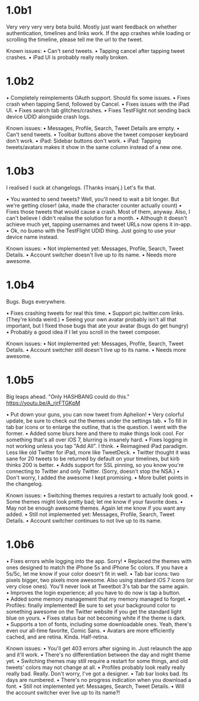 # 1.0b1
Very very very very beta build. Mostly just want feedback on whether authentication, timelines and links work. If the app crashes while loading or scrolling the timeline, please tell me the url to the tweet.

Known issues:
• Can't send tweets.
• Tapping cancel after tapping tweet crashes.
• iPad UI is probably really really broken.

# 1.0b2
• Completely reimplements OAuth support. Should fix some issues.
• Fixes crash when tapping Send, followed by Cancel.
• Fixes issues with the iPad UI.
• Fixes search tab glitches/crashes.
• Fixes TestFlight not sending back device UDID alongside crash logs.

Known issues:
• Messages, Profile, Search, Tweet Details are empty.
• Can't send tweets.
• Toolbar buttons above the tweet composer keyboard don't work.
• iPad: Sidebar buttons don't work.
• iPad: Tapping tweets/avatars makes it show in the same column instead of a new one.

# 1.0b3
I realised I suck at changelogs. (Thanks insanj.) Let's fix that.

• You wanted to send tweets? Well, you'll need to wait a bit longer. But we're getting closer! (aka, made the character counter actually count)
• Fixes those tweets that would cause a crash. Most of them, anyway. Also, I can't believe I didn't realise the solution for a month.
• Although it doesn't achieve much yet, tapping usernames and tweet URLs now opens it in-app.
• Ok, no bueno with the TestFlight UDID thing. Just going to use your device name instead.

Known issues:
• Not implemented yet: Messages, Profile, Search, Tweet Details.
• Account switcher doesn't live up to its name.
• Needs more awesome.

# 1.0b4
Bugs. Bugs everywhere.

• Fixes crashing tweets for real this time.
• Support pic.twitter.com links. (They're kinda weird.)
• Seeing your own avatar probably isn't all that important, but I fixed those bugs that ate your avatar (bugs do get hungry)
• Probably a good idea if I let you scroll in the tweet composer.

Known issues:
• Not implemented yet: Messages, Profile, Search, Tweet Details.
• Account switcher still doesn't live up to its name.
• Needs more awesome.

# 1.0b5
Big leaps ahead. "Only HASHBANG could do this." https://youtu.be/A_rjrFTGKpM

• Put down your guns, you can now tweet from Aphelion!
• Very colorful update, be sure to check out the themes under the settings tab.
• To fill in tab bar icons or to enlarge the outline, that is the question. I went with the former.
• Added some blurs here and there to make things look cool. For something that's all over iOS 7, blurring is insanely hard.
• Fixes logging in not working unless you tap "Add All". I think.
• Reimagined iPad paradigm. Less like old Twitter for iPad, more like TweetDeck.
• Twitter thought it was sane for 20 tweets to be returned by default on your timelines, but kirb thinks 200 is better.
• Adds support for SSL pinning, so you know you're connecting to Twitter and only Twitter. (Sorry, doesn't stop the NSA.)
• Don't worry, I added the awesome I kept promising.
• More bullet points in the changelog.

Known issues:
• Switching themes requires a restart to actually look good.
• Some themes might look pretty bad; let me know if your favorite does.
• May not be enough awesome themes. Again let me know if you want any added.
• Still not implemented yet: Messages, Profile, Search, Tweet Details.
• Account switcher continues to not live up to its name.

# 1.0b6
• Fixes errors while logging into the app. Sorry!
• Replaced the themes with ones designed to match the iPhone 5s and iPhone 5c colors. If you have a 5s/5c, let me know if your color doesn't fit in well.
• Tab bar icons: two pixels bigger, two pixels more awesome. Also using standard iOS 7 icons (or very close ones). You'll never look at Tweetbot 3's tab bar the same again.
• Improves the login experience; all you have to do now is tap a button.
• Added some memory management that my memory managed to forget.
• Profiles: finally implemented! Be sure to set your background color to something awesome on the Twitter website if you get the standard light blue on yours.
• Fixes status bar not becoming white if the theme is dark.
• Supports a ton of fonts, including some downloadable ones. Yeah, there's even our all-time favorite, Comic Sans.
• Avatars are more efficiently cached, and are retina. Kinda. Half-retina.

Known issues:
• You'll get 403 errors after signing in. Just relaunch the app and it'll work.
• There's no differentiation between the day and night theme yet.
• Switching themes may still require a restart for some things, and old tweets' colors may not change at all.
• Profiles probably look really really really bad. Really. Don't worry, I've got a designer.
• Tab bar looks bad. Its days are numbered.
• There's no progress indication when you download a font.
• Still not implemented yet: Messages, Search, Tweet Details.
• Will the account switcher ever live up to its name?!
